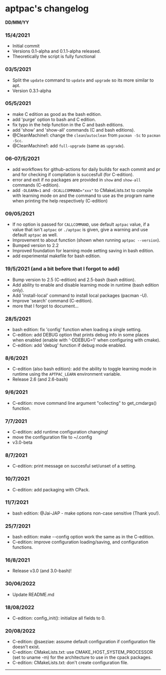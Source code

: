# aptpac's changelog
**DD/MM/YY**

### 15/4/2021
- Initial commit
- Versions 0.1-alpha and 0.1.1-alpha released.
- Theoretically the script is fully functional
### 03/5/2021
- Split the `update` command to `update` and `upgrade` so its more similar to apt.
- Version 0.3.1-alpha
### 05/5/2021
- make C edition as good as the bash edition.
- add 'purge' option to bash and C edition.
- fix typo in the help function in the C and bash editions.
- add 'show' and 'show-all' commands (C and bash editions).
- @CleanMachine1: change the `clean`/`autoclean` from `pacman -Sc` to `pacman -Scc`.
- @CleanMachine1: add `full-upgrade` (same as `upgrade`).
### 06-07/5/2021
- add workflows for github-actions for daily builds for each commit and pr and for checking if compilation is succesfull (for C-edition).
- error and exit if no packages are provided in `show` and `show-all` commands (C-edition).
- add `-DLEARN=1` and `-DCALLCOMMAND="xxx"` to CMakeLists.txt to compile with learning mode on and the command to use as the program name when printing the help respectively (C-edition)
### 09/05/2021
- If no option is passed for `CALLCOMMAND`, use default `aptpac` value, if a value that isn't `aptpac` or `./aptpac` is given, give a warning and use default `aptpac` as well.
- Improvement to about function (shown when running `aptpac --version`).
- Bumped version to 2.2
- Improved foundation for learning mode setting saving in bash edition.
- add experimental makefile for bash edition.
### 19/5/2021 (and a bit before that I forgot to add)
- Bump version to 2.5 (C-edition) and 2.5-bash (bash edition).
- Add ability to enable and disable learning mode in runtime (bash edition only).
- Add 'install-local' command to install local packages (pacman -U).
- Improve 'search' command (C-edition).
- more that I forgot to document...
### 28/5/2021
- bash edition: fix 'config' function when loading a single setting.
- C-edition: add DEBUG option that prints debug info in some places when enabled (enable with '-DDEBUG=1' when configuring with cmake).
- C-edition: add 'debug' function if debug mode enabled.
### 8/6/2021
- C-edition (also bash edition): add the ability to toggle learning mode in runtime using the `APTPAC_LEARN` environment variable.
- Release 2.6 (and 2.6-bash)
### 9/6/2021
- C-edition: move command line argument "collecting" to get_cmdargs() function.
### 7/7/2021
- C-edition: add runtime configuration changing!
- move the configuration file to ~/.config
- v3.0-beta
### 8/7/2021
- C-edition: print message on succesful set/unset of a setting.
### 10/7/2021
- C-edition: add packaging with CPack.
### 11/7/2021
- bash edition: @Jai-JAP - make options non-case sensitive (Thank you!).
### 25/7/2021
- bash edition: make --config option work the same as in the C-edition.
- C-edition: improve configuration loading/saving, and configuration functions.
### 16/8/2021
- Release v3.0 (and 3.0-bash)!
### 30/06/2022
- Update README.md
### 18/08/2022
- C-edition: config_init(): initialize all fields to 0.
### 20/08/2022
- C-edition: @saeziae: assume default configuration if configuration file doesn't exist.
- C-edition: CMakeLists.txt: use CMAKE_HOST_SYSTEM_PROCESSOR (set to uname -m) for the architecture to use in the cpack packages.
- C-edition: CMakeLists.txt: don't create configuration file.

<hr>
